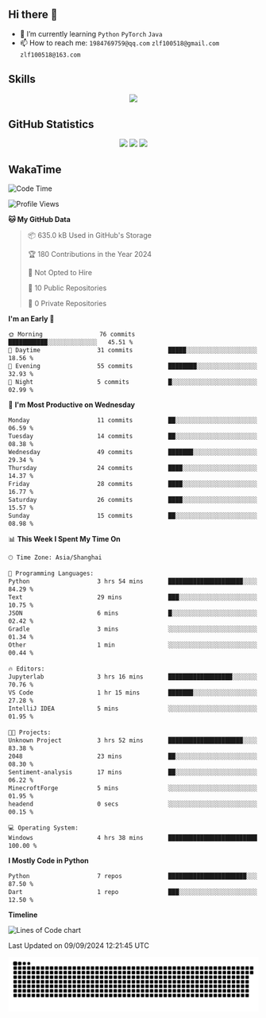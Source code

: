 ## Hi there 👋

- 🌱 I’m currently learning `Python` `PyTorch` `Java`
- 📫 How to reach me: `1984769759@qq.com` `zlf100518@gmail.com` `zlf100518@163.com`

## Skills
<div align="center"> <img src="https://skillicons.dev/icons?i=python,linux,git,github,html,css,js" /> </div>

## GitHub Statistics

<div align="center">
  <img src="https://github-readme-stats.vercel.app/api?username=mrcchenfeng&show_icons=true&theme=tokyonight" />
  <img src="https://github-readme-stats.vercel.app/api/top-langs/?username=mrcchenfeng&show_icons=true&theme=tokyonight" />
  <img src="https://github-readme-activity-graph.vercel.app/graph?username=mrcchenfeng&theme=xcode" />
</div>

## WakaTime

<!--START_SECTION:waka-->
![Code Time](http://img.shields.io/badge/Code%20Time-85%20hrs%2042%20mins-blue)

![Profile Views](http://img.shields.io/badge/Profile%20Views-2-blue)

**🐱 My GitHub Data** 

> 📦 635.0 kB Used in GitHub's Storage 
 > 
> 🏆 180 Contributions in the Year 2024
 > 
> 🚫 Not Opted to Hire
 > 
> 📜 10 Public Repositories 
 > 
> 🔑 0 Private Repositories 
 > 
**I'm an Early 🐤** 

```text
🌞 Morning                76 commits          ███████████░░░░░░░░░░░░░░   45.51 % 
🌆 Daytime                31 commits          █████░░░░░░░░░░░░░░░░░░░░   18.56 % 
🌃 Evening                55 commits          ████████░░░░░░░░░░░░░░░░░   32.93 % 
🌙 Night                  5 commits           █░░░░░░░░░░░░░░░░░░░░░░░░   02.99 % 
```
📅 **I'm Most Productive on Wednesday** 

```text
Monday                   11 commits          ██░░░░░░░░░░░░░░░░░░░░░░░   06.59 % 
Tuesday                  14 commits          ██░░░░░░░░░░░░░░░░░░░░░░░   08.38 % 
Wednesday                49 commits          ███████░░░░░░░░░░░░░░░░░░   29.34 % 
Thursday                 24 commits          ████░░░░░░░░░░░░░░░░░░░░░   14.37 % 
Friday                   28 commits          ████░░░░░░░░░░░░░░░░░░░░░   16.77 % 
Saturday                 26 commits          ████░░░░░░░░░░░░░░░░░░░░░   15.57 % 
Sunday                   15 commits          ██░░░░░░░░░░░░░░░░░░░░░░░   08.98 % 
```


📊 **This Week I Spent My Time On** 

```text
🕑︎ Time Zone: Asia/Shanghai

💬 Programming Languages: 
Python                   3 hrs 54 mins       █████████████████████░░░░   84.29 % 
Text                     29 mins             ███░░░░░░░░░░░░░░░░░░░░░░   10.75 % 
JSON                     6 mins              █░░░░░░░░░░░░░░░░░░░░░░░░   02.42 % 
Gradle                   3 mins              ░░░░░░░░░░░░░░░░░░░░░░░░░   01.34 % 
Other                    1 min               ░░░░░░░░░░░░░░░░░░░░░░░░░   00.44 % 

🔥 Editors: 
Jupyterlab               3 hrs 16 mins       ██████████████████░░░░░░░   70.76 % 
VS Code                  1 hr 15 mins        ███████░░░░░░░░░░░░░░░░░░   27.28 % 
IntelliJ IDEA            5 mins              ░░░░░░░░░░░░░░░░░░░░░░░░░   01.95 % 

🐱‍💻 Projects: 
Unknown Project          3 hrs 52 mins       █████████████████████░░░░   83.38 % 
2048                     23 mins             ██░░░░░░░░░░░░░░░░░░░░░░░   08.30 % 
Sentiment-analysis       17 mins             ██░░░░░░░░░░░░░░░░░░░░░░░   06.22 % 
MinecroftForge           5 mins              ░░░░░░░░░░░░░░░░░░░░░░░░░   01.95 % 
headend                  0 secs              ░░░░░░░░░░░░░░░░░░░░░░░░░   00.15 % 

💻 Operating System: 
Windows                  4 hrs 38 mins       █████████████████████████   100.00 % 
```

**I Mostly Code in Python** 

```text
Python                   7 repos             ██████████████████████░░░   87.50 % 
Dart                     1 repo              ███░░░░░░░░░░░░░░░░░░░░░░   12.50 % 
```



**Timeline**

![Lines of Code chart](https://raw.githubusercontent.com/mrcchenfeng/mrcchenfeng/main/assets/bar_graph.png)


 Last Updated on 09/09/2024 12:21:45 UTC
<!--END_SECTION:waka-->

<div align="center"><img src="./assets/github-snake-dark.svg" /></div>
